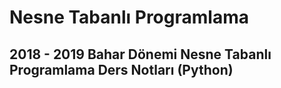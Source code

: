 # Nesne Tabanlı Programlama

## 2018 - 2019 Bahar Dönemi Nesne Tabanlı Programlama Ders Notları (Python)

